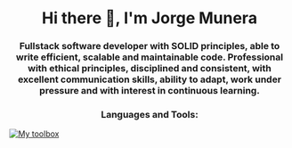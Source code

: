 <h1 align="center">Hi there 👋, I'm Jorge Munera</h1>
<h3 align="center">Fullstack software developer with SOLID principles, able to write efficient, scalable and maintainable code. Professional with ethical principles, disciplined and consistent, with excellent communication skills, ability to adapt, work under pressure and with interest in continuous learning.</h3>

<h3 align="center">Languages and Tools:</h3>

[![My toolbox](https://skillicons.dev/icons?i=js,nodejs,express,mysql,postgres,mongodb,docker,html,css,jest,github)](https://skillicons.dev)


